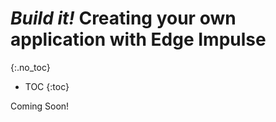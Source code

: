 # *Build it!* Creating your own application with Edge Impulse
{:.no_toc}

* TOC
{:toc}

Coming Soon!